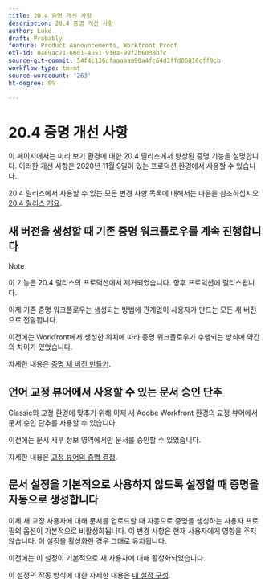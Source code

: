 ```yaml
---
title: 20.4 증명 개선 사항
description: 20.4 증명 개선 사항
author: Luke
draft: Probably
feature: Product Announcements, Workfront Proof
exl-id: 0469ac71-66d1-4651-918a-99f2b6038b7c
source-git-commit: 54f4c136cfaaaaaa90a4fc64d3ffd06816cff9cb
workflow-type: tm+mt
source-wordcount: '263'
ht-degree: 0%

---
```


# 20.4 증명 개선 사항

이 페이지에서는 미리 보기 환경에 대한 20.4 릴리스에서 향상된 증명 기능을 설명합니다. 이러한 개선 사항은 2020년 11월 9일이 있는 프로덕션 환경에서 사용할 수 있습니다.

20.4 릴리스에서 사용할 수 있는 모든 변경 사항 목록에 대해서는 다음을 참조하십시오 [20.4 릴리스 개요](../../../product-announcements/product-releases/20.4-release-activity/20-4-release-overview.md).

## 새 버전을 생성할 때 기존 증명 워크플로우를 계속 진행합니다

>[!NOTE]
>
>이 기능은 20.4 릴리스의 프로덕션에서 제거되었습니다. 향후 프로덕션에 릴리스됩니다.

이제 기존 증명 워크플로우는 생성되는 방법에 관계없이 사용자가 만드는 모든 새 버전으로 전달됩니다.

이전에는 Workfront에서 생성한 위치에 따라 증명 워크플로우가 수행되는 방식에 약간의 차이가 있었습니다.

자세한 내용은 [증명 새 버전 만들기](../../../review-and-approve-work/proofing/managing-proofs-within-workfront/create-new-proof-version.md).

## 언어 교정 뷰어에서 사용할 수 있는 문서 승인 단추

Classic의 교정 환경에 맞추기 위해 이제 새 Adobe Workfront 환경의 교정 뷰어에서 문서 승인 단추를 사용할 수 있습니다.

이전에는 문서 세부 정보 영역에서만 문서를 승인할 수 있었습니다.

자세한 내용은 [교정 뷰어의 증명 결정](../../../review-and-approve-work/proofing/reviewing-proofs-within-workfront/make-a-decision-on-a-proof/make-decisions-on-proof.md).

## 문서 설정을 기본적으로 사용하지 않도록 설정할 때 증명을 자동으로 생성합니다

이제 새 교정 사용자에 대해 문서를 업로드할 때 자동으로 증명을 생성하는 사용자 프로필의 옵션이 기본적으로 비활성화됩니다. 이 변경 사항은 현재 사용자에게 영향을 주지 않습니다. 이 설정을 활성화한 경우 그대로 유지됩니다.

이전에는 이 설정이 기본적으로 새 사용자에 대해 활성화되었습니다.

이 설정의 작동 방식에 대한 자세한 내용은 [내 설정 구성](../../../workfront-basics/manage-your-account-and-profile/configuring-your-user-profile/configure-my-settings.md).

